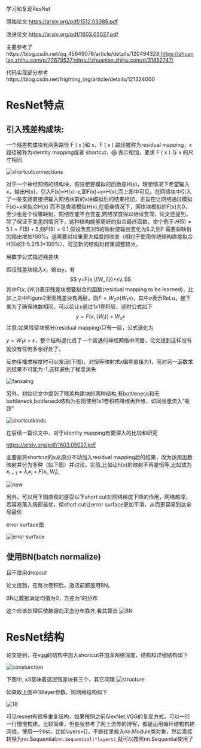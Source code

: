 学习和复现ResNet

原始论文:https://arxiv.org/pdf/1512.03385.pdf

改进论文:https://arxiv.org/pdf/1603.05027.pdf

主要参考了https://blog.csdn.net/qq_45649076/article/details/120494328,https://zhuanlan.zhihu.com/p/72679537,https://zhuanlan.zhihu.com/p/31852747/

代码实现部分参考https://blog.csdn.net/frighting_ing/article/details/121324000

# ResNet特点

## 引入残差构成块:

一个残差构成块有两条路径 F ( x )和 x，F ( x ) 路径被称为residual mapping，x 路径被称为identity mapping或者 shortcut，⨁  表示相加，要求 F ( x ) 与 x  的尺寸相同



![shortcutconnections](https://user-images.githubusercontent.com/74494790/171155241-c9da3ab6-37e7-45c4-8780-f242f7ca3187.png)


对于一个神经网络的结构块，假设想要模拟的函数是H(x)，理想情况下希望输入x，输出H(x)，引入F(x)=H(x)-x,即F(x)+x=H(x),而上图中可见，在网络块中引入了一条支路直接把输入网络块前的x块模拟后的结果相加，正旨在让网络通过模拟F(x)+x来拟合H(x) 而不是直接模拟H(x),在极端情况下，网络块模拟的F(x)为0，至少也是个恒等映射，网络性能不会变差,网络深度得以继续变深。论文还提到，除了保证不变差的情况下，这种结构能够更好的拟合最终函数，举个例子:$H(5)=5.1=F(5)+5$,则$F(5)=0.1$,假设改变对5的映射使输出变化为5.2,则F 需要将映射的输出增加100%，这需要对权重更大幅度的改变（相对于使用传统结构直接拟合H(5)的1-5.2/5.1*100%），可见新的结构对权重调整较大。

用数学公式描述残差块

假设残差块输入x，输出y，有
$$
y=F(x,\{W_i\})+x\\
$$
其中$F(x,\{W_i\})$表示残差块想要拟合的函数(residual mapping to be learned)，比如上文中Figure2里面残差块有两层，则$F=W_2\sigma(W_1x)$，其中$\sigma$表示ReLu，接下来为了确保维数相同，可以给让x通过1x1卷积层，这时公式如下
$$
y=F(x,\{W_i\})+W_sx
$$
注意:如果残留块部分(residual mapping)只有一层，公式退化为

$y=W_1x+x$，整个结构退化成了一个普通的神经网络中间层，论文提到这样没有就没有任何多余好处了。

反向传播求梯度时可以发现(下图)，对恒等映射求x偏导直接为1，而对另一函数求则结果不可能为-1,这样避免了梯度消失

![fanxaing](https://user-images.githubusercontent.com/74494790/171155296-6ff9c92a-6e08-492f-9fd5-4fe6b2a2e3b5.png)


另外，初始论文中提到了残差构建块的两种结构,有bottleneck和无bottleneck,bottleneck结构为右图使用1x1卷积核降维再升维，如同张量流入“瓶颈”

![shortcutkinds](https://user-images.githubusercontent.com/74494790/171155324-e1eb44a4-bd00-458c-9bd7-993e8783696d.png)





在后续一篇论文中，对于identity mapping有更深入的比较和研究

https://arxiv.org/pdf/1603.05027.pdf

主要是将shortcut的x从原分不动加入residual mapping后的结果，改为运用函数映射并分为多种（如下图）并讨论，实验,比如让h(x)的映射不再是恒等,比如成为$x_{l+1}=\lambda_lx_l+F(x_l,W_l)$,


![new](https://user-images.githubusercontent.com/74494790/171155339-a61db23d-be5d-43be-8770-8ecaf5e9a670.png)



另外，可以用下图直观的感受以下short cut对网络梯度下降的作用，网络越深，若容易落入局部最优，但short cut让error surface更加平滑，从而更容易到达全局最优

error surface图

![error surface](https://user-images.githubusercontent.com/74494790/171155360-950bc762-e623-4477-86de-63a2cf6dbc41.png)


## 使用BN(batch normalize)

且不使用dropout

论文提到，在每次卷积后，激活前都是用BN。

BN让数据满足均值为0，方差为1的分布

这个应该处理后使数据向正态分布靠齐,看其算法
![BN](https://user-images.githubusercontent.com/74494790/171155377-7fea677d-86c6-4735-8b3a-eded6e01ad45.png)





# ResNet结构

论文提到，在vgg的结构中加入shortcut并加深网络深度，结构和详细结构如下

![consturction](https://user-images.githubusercontent.com/74494790/171155413-577c0539-06ce-4857-9f6c-99e5a2c13d2b.png)



下图中,  x3意味着这层残差块有三个，其它同理
![structure](https://user-images.githubusercontent.com/74494790/171155433-b071dee1-09a3-4bd2-a3a3-220070081498.png)


如果取上图中18layer参数，则网络结构如下

![18](https://user-images.githubusercontent.com/74494790/171155453-df9a6f2b-9b85-4c6f-ab94-f25680a43d5c.png)


可见resnet有很多重复结构，如果按照之前AlexNet,VGG的复现方式，可以一行一行慢慢构建，比较简单，但是我参考了网上流传的博客，都是运用循环结构构建网络，使用一个list，比如layers=[]，不断往里放入nn.Module类对象，然后直接转换为nn.Sequential:`nn.Sequential(*layers)`,就可以按照nn.Sequential使用了

